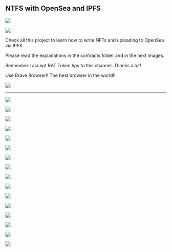 
## NTFS with OpenSea and IPFS

[![](https://github.com/ethfannum1/NFTS_OPENSEA_IPFS/blob/main/Opensea_Header.png)](https://github.com/ethfannum1/NFTS_OPENSEA_IPFS/blob/main/Opensea_Header.png)

[![](https://github.com/ethfannum1/NFTS_OPENSEA_IPFS/blob/main/nft-ipfs.png)](https://github.com/ethfannum1/NFTS_OPENSEA_IPFS/blob/main/nft-ipfs.png)


Check all this project to learn how to write NFTs and uploading to OpenSea via IPFS.

Please read the explanations in the contracts folder and in the next images.

Remember I accept BAT Token tips to this channel. Thanks a lot!

Use Brave Browser!! The best browser in the world!!

[![](https://github.com/ethfannum1/NFTS_OPENSEA_IPFS/blob/main/brave.png)](https://github.com/ethfannum1/NFTS_OPENSEA_IPFS/blob/main/brave.png)


------------



[![](https://github.com/ethfannum1/NFTS_OPENSEA_IPFS/blob/main/1.jpg)](https://github.com/ethfannum1/NFTS_OPENSEA_IPFS/blob/main/1.jpg)

[![](https://github.com/ethfannum1/NFTS_OPENSEA_IPFS/blob/main/2.jpg)](https://github.com/ethfannum1/NFTS_OPENSEA_IPFS/blob/main/2.jpg)

[![](https://github.com/ethfannum1/NFTS_OPENSEA_IPFS/blob/main/3.jpg)](https://github.com/ethfannum1/NFTS_OPENSEA_IPFS/blob/main/3.jpg)

[![](https://github.com/ethfannum1/NFTS_OPENSEA_IPFS/blob/main/4.jpg)](https://github.com/ethfannum1/NFTS_OPENSEA_IPFS/blob/main/4.jpg)

[![](https://github.com/ethfannum1/NFTS_OPENSEA_IPFS/blob/main/5.jpg)](https://github.com/ethfannum1/NFTS_OPENSEA_IPFS/blob/main/5.jpg)

[![](https://github.com/ethfannum1/NFTS_OPENSEA_IPFS/blob/main/6.jpg)](https://github.com/ethfannum1/NFTS_OPENSEA_IPFS/blob/main/6.jpg)

[![](https://github.com/ethfannum1/NFTS_OPENSEA_IPFS/blob/main/7.jpg)](https://github.com/ethfannum1/NFTS_OPENSEA_IPFS/blob/main/7.jpg)

[![](https://github.com/ethfannum1/NFTS_OPENSEA_IPFS/blob/main/8.jpg)](https://github.com/ethfannum1/NFTS_OPENSEA_IPFS/blob/main/8.jpg)

[![](https://github.com/ethfannum1/NFTS_OPENSEA_IPFS/blob/main/9.jpg)](https://github.com/ethfannum1/NFTS_OPENSEA_IPFS/blob/main/9.jpg)

[![](https://github.com/ethfannum1/NFTS_OPENSEA_IPFS/blob/main/10.jpg)](https://github.com/ethfannum1/NFTS_OPENSEA_IPFS/blob/main/10.jpg)

[![](https://github.com/ethfannum1/NFTS_OPENSEA_IPFS/blob/main/11.jpg)](https://github.com/ethfannum1/NFTS_OPENSEA_IPFS/blob/main/11.jpg)

[![](https://github.com/ethfannum1/NFTS_OPENSEA_IPFS/blob/main/12.jpg)](https://github.com/ethfannum1/NFTS_OPENSEA_IPFS/blob/main/12.jpg)

[![](https://github.com/ethfannum1/NFTS_OPENSEA_IPFS/blob/main/13.jpg)](https://github.com/ethfannum1/NFTS_OPENSEA_IPFS/blob/main/13.jpg)

[![](https://github.com/ethfannum1/NFTS_OPENSEA_IPFS/blob/main/14.jpg)](https://github.com/ethfannum1/NFTS_OPENSEA_IPFS/blob/main/14.jpg)

[![](https://github.com/ethfannum1/NFTS_OPENSEA_IPFS/blob/main/15.jpg)](https://github.com/ethfannum1/NFTS_OPENSEA_IPFS/blob/main/15.jpg)

[![](https://github.com/ethfannum1/NFTS_OPENSEA_IPFS/blob/main/16.jpg)](https://github.com/ethfannum1/NFTS_OPENSEA_IPFS/blob/main/16.jpg)







